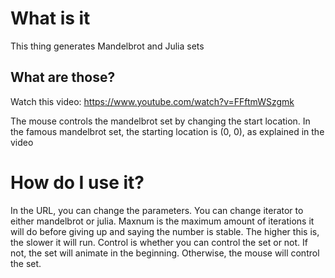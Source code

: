# What is it

This thing generates Mandelbrot and Julia sets

## What are those?

Watch this video: https://www.youtube.com/watch?v=FFftmWSzgmk

The mouse controls the mandelbrot set by changing the start location. In the famous mandelbrot set, the starting location is (0, 0), as explained in the video

# How do I use it?

In the URL, you can change the parameters. You can change iterator to either mandelbrot or julia. Maxnum is the maximum amount of iterations it will do before giving up and saying the number is stable. The higher this is, the slower it will run. Control is whether you can control the set or not. If not, the set will animate in the beginning. Otherwise, the mouse will control the set.
